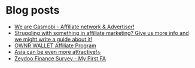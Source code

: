 # Blog posts
<!-- BLOG-POST-LIST:START -->
- [We are Gasmobi - Affiliate network &amp; Advertiser!](https://afflift.com/f/threads/we-are-gasmobi-affiliate-network-advertiser.4621/)
- [Struggling with something in affiliate marketing? Give us more info and we might write a guide about it!](https://afflift.com/f/threads/struggling-with-something-in-affiliate-marketing-give-us-more-info-and-we-might-write-a-guide-about-it.10464/)
- [OWNR WALLET Affiliate Program](https://afflift.com/f/threads/ownr-wallet-affiliate-program.9733/)
- [Asia can be even more attractive!🔝](https://afflift.com/f/threads/asia-can-be-even-more-attractive-%F0%9F%94%9D.9118/)
- [Zeydoo Finance Survey - My First FA](https://afflift.com/f/threads/zeydoo-finance-survey-my-first-fa.10524/)
<!-- BLOG-POST-LIST:END -->

